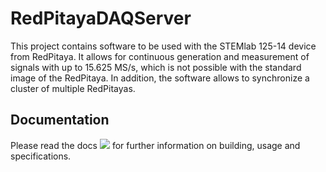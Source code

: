 # RedPitayaDAQServer
This project contains software to be used with the STEMlab 125-14 device from RedPitaya. It allows for continuous generation and measurement of signals with up to 15.625 MS/s, which is not possible with the standard image of the RedPitaya. In addition, the software allows to synchronize a cluster of multiple RedPitayas.

## Documentation

Please read the docs [![](https://img.shields.io/badge/docs-latest-blue.svg)](https://tknopp.github.io/RedPitayaDAQServer.jl/dev) for further information on building, usage and specifications.
